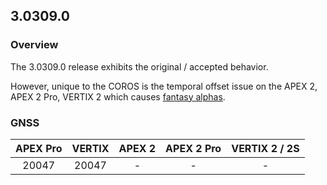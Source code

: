## 3.0309.0

### Overview

The 3.0309.0 release exhibits the original / accepted behavior.

However, unique to the COROS is the temporal offset issue on the APEX 2, APEX 2 Pro, VERTIX 2 which causes [fantasy alphas](../../alpha/README.md).



### GNSS

| APEX Pro | VERTIX | APEX 2 | APEX 2 Pro | VERTIX 2 / 2S |
| :------: | :----: | :----: | :--------: | :-----------: |
|  20047   | 20047  |   -    |     -      |       -       |

